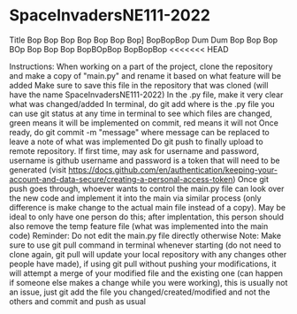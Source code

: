 # SpaceInvadersNE111-2022
Title
Bop Bop Bop Bop Bop Bop Bop]
BopBopBop
Dum Dum
Bop Bop Bop BOp Bop Bop Bop
BopBOpBop BopBopBop
<<<<<<< HEAD

Instructions:
When working on a part of the project, clone the repository and make a copy of "main.py" and rename it based on what feature will be added
Make sure to save this file in the repository that was cloned (will have the name SpaceInvadersNE111-2022)
In the .py file, make it very clear what was changed/added
In terminal, do git add <file> where <file> is the .py file
    you can use git status at any time in terminal to see which files are changed,
    green means it will be implemented on commit, red means it will not
Once ready, do git commit -m "message" where message can be replaced to leave a note of what was implemented
Do git push to finally upload to remote repository. If first time, may ask for username and password, username is github username and password is a token that will need to be generated (visit https://docs.github.com/en/authentication/keeping-your-account-and-data-secure/creating-a-personal-access-token)
Once git push goes through, whoever wants to control the main.py file can look over the new code and implement it into the main via similar process (only difference is make change to the actual main file instead of a copy). May be ideal to only have one person do this; after implentation, this person should also remove the temp feature file (what was implemented into the main code)
Reminder: Do not edit the main.py file directly otherwise
Note: Make sure to use git pull command in terminal whenever starting (do not need to clone again, git pull will update your local repository with any changes other people have made), if using git pull without pushing your modifications, it will attempt a merge of your modified file and the existing one (can happen if someone else makes a change while you were working), this is usually not an issue, just git add the file you changed/created/modified and not the others and commit and push as usual
